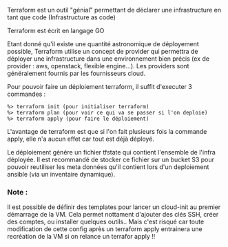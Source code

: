 Terraform est un outil "génial" permettant de déclarer une infrastructure en tant que code (Infrastructure as code)

Terraform est écrit en langage GO

Etant donné qu'il existe une quantité astronomique de déployement possible, Terraform utilise un concept de provider qui permettra de déployer une infrastructure dans une environnement bien précis (ex de provider : aws, openstack, flexible engine...). Les providers sont généralement fournis par les fournisseurs cloud.

Pour pouvoir faire un déploiement terraform, il suffit d'executer 3 commandes :

```shell 
%> terraform init (pour initialiser terraform)
%> terraform plan (pour voir ce qui va se passer si l'on deploie)
%> terraform apply (pour faire le déploiement)
```

L'avantage de terraform est que si l'on fait plusieurs fois la commande apply, elle n'a aucun effet car tout est déjà déployé.

Le déploiement génére un fichier tfstate qui contient l'ensemble de l'infra déployée. Il est recommandé de stocker ce fichier sur un bucket S3 pour pouvoir reutiliser les meta données qu'il contient lors d'un deploiement ansible (via un inventaire dynamique).

### Note : 

Il est possible de définir des templates pour lancer un cloud-init au premier démarrage de la VM. Cela permet nottament d'ajouter des clés SSH, créer des comptes, ou installer quelques outils.. Mais c'est risqué car toute modification de cette config après un terraform apply entrainera une recréation de la VM si on relance un terrafor apply !!
